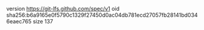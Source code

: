version https://git-lfs.github.com/spec/v1
oid sha256:b6a9165e0f5790c1329f27450d0ac04db781ecd27057fb28141bd0346eaec765
size 137
